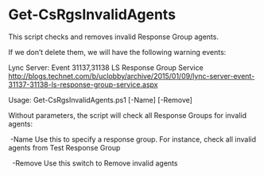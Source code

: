 # Get-CsRgsInvalidAgents
This script checks and removes invalid Response Group agents.

If we don’t delete them, we will have the following warning events:

Lync Server: Event 31137,31138 LS Response Group Service
http://blogs.technet.com/b/uclobby/archive/2015/01/09/lync-server-event-31137-31138-ls-response-group-service.aspx

Usage:
Get-CsRgsInvalidAgents.ps1 [-Name] [-Remove]

Without parameters, the script will check all Response Groups for invalid agents:

 -Name
Use this to specify a response group. For instance, check all invalid agents from Test Response Group

 
-Remove
Use this switch to Remove invalid agents
